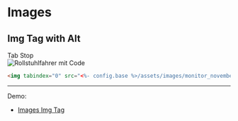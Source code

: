 # Images

## Img Tag with Alt

<div tabindex="0">Tab Stop</div>

<img tabindex="0" src="<%- config.base %>/assets/images/monitor_november_cover_2019.gif" alt="Rollstuhlfahrer mit Code" />

<br>

``` html
<img tabindex="0" src="<%- config.base %>/assets/images/monitor_november_cover_2019.gif" alt="Rollstuhlfahrer mit Code" />
```

---

Demo:

- [Images Img Tag](/accessibility-crash-course/demo/image-img)

